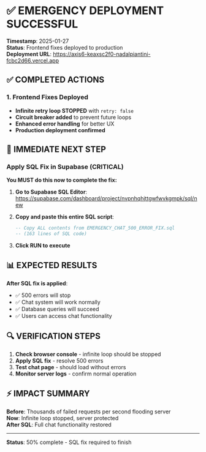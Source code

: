 # ✅ EMERGENCY DEPLOYMENT SUCCESSFUL

**Timestamp**: 2025-01-27  
**Status**: Frontend fixes deployed to production  
**Deployment URL**: https://axis6-keaxsc2f0-nadalpiantini-fcbc2d66.vercel.app  

## ✅ COMPLETED ACTIONS

### 1. Frontend Fixes Deployed
- **Infinite retry loop STOPPED** with `retry: false`
- **Circuit breaker added** to prevent future loops
- **Enhanced error handling** for better UX
- **Production deployment confirmed**

## 🎯 IMMEDIATE NEXT STEP

### Apply SQL Fix in Supabase (CRITICAL)

**You MUST do this now to complete the fix:**

1. **Go to Supabase SQL Editor**: 
   https://supabase.com/dashboard/project/nvpnhqhjttgwfwvkgmpk/sql/new

2. **Copy and paste this entire SQL script**:
   ```sql
   -- Copy ALL contents from EMERGENCY_CHAT_500_ERROR_FIX.sql
   -- (163 lines of SQL code)
   ```

3. **Click RUN to execute**

## 📊 EXPECTED RESULTS

**After SQL fix is applied**:
- ✅ 500 errors will stop
- ✅ Chat system will work normally  
- ✅ Database queries will succeed
- ✅ Users can access chat functionality

## 🔍 VERIFICATION STEPS

1. **Check browser console** - infinite loop should be stopped
2. **Apply SQL fix** - resolve 500 errors
3. **Test chat page** - should load without errors
4. **Monitor server logs** - confirm normal operation

## ⚡ IMPACT SUMMARY

**Before**: Thousands of failed requests per second flooding server  
**Now**: Infinite loop stopped, server protected  
**After SQL**: Full chat functionality restored  

---
**Status**: 50% complete - SQL fix required to finish
